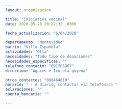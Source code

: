 ```yaml
---
layout: organizacion

title: "Iniciativa vecinal"
date: 2020-05-26 20:22:32 -0300

fecha_actualizacion: "6/04/2020"

departamento: "Montevideo"
barrio: "Villa Española"
actividades: "Olla"
necesidades: "Todo tipo de donaciones"
necesidades_especificas: ""
telefono_contacto: "091705967"
direccion: "Agaces e Irureta goyena"

otros_contactos: "098464819"
horario: " - A diario, contactar vía telefónica "
aclaraciones: ""
cuenta_bancaria: ""

---
```

